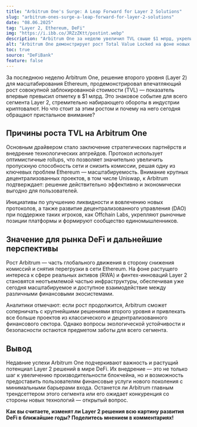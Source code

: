 ```yaml
---
title: "Arbitrum One's Surge: A Leap Forward for Layer 2 Solutions"
slug: "arbitrum-ones-surge-a-leap-forward-for-layer-2-solutions"
date: "08.06.2025"
tag: "Layer 2, Ethereum, DeFi"
img: "https://i.ibb.co/JRZzZKtt/postint.webp"
description: "Arbitrum One за неделю увеличил TVL свыше $1 млрд, укрепив позиции среди Layer 2 и стимулируя интерес к масштабируемым решениям для Ethereum."
alt: "Arbitrum One демонстрирует рост Total Value Locked на фоне новых интеграций и усовершенствований"
toc: true
source: "DeFiBank"
feature: false
---
```


За последнюю неделю Arbitrum One, решение второго уровня (Layer 2) для масштабирования Ethereum, продемонстрировал впечатляющий рост совокупной заблокированной стоимости (TVL) — показатель впервые превысил отметку в $1 млрд. Это знаковое событие для всего сегмента Layer 2, стремительно набирающего обороты в индустрии криптовалют. Но что стоит за этим ростом и почему на него сегодня обращают пристальное внимание?

## Причины роста TVL на Arbitrum One

Основным драйвером стало заключение стратегических партнёрств и внедрение технологических апгрейдов. Протокол использует оптимистичные rollups, что позволяет значительно увеличить пропускную способность сети и снизить комиссии, решая одну из ключевых проблем Ethereum — масштабируемость. Внимание крупных децентрализованных проектов, в том числе Uniswap, к Arbitrum подтверждает: решение действительно эффективно и экономически выгодно для пользователей.

Инициативы по улучшению ликвидности и вовлечению новых протоколов, а также развитие децентрализованного управления (DAO) при поддержке таких игроков, как Offchain Labs, укрепляют рыночные позиции платформы и формируют сообщество единомышленников.

## Значение для рынка DeFi и дальнейшие перспективы

Рост Arbitrum — часть глобального движения в сторону снижения комиссий и снятия перегрузки в сети Ethereum. На фоне растущего интереса к сфере реальных активов (RWA) и финтех-инноваций Layer 2 становятся неотъемлемой частью инфраструктуры, обеспечивая уже сегодня масштабируемое и доступное взаимодействие между различными финансовыми экосистемами.

Аналитики отмечают: если рост продолжится, Arbitrum сможет соперничать с крупнейшими решениями второго уровня и привлекать все больше проектов из классического и децентрализованного финансового сектора. Однако вопросы экологической устойчивости и безопасности остаются предметом заботы для всего сегмента.

## Вывод

Недавние успехи Arbitrum One подчеркивают важность и растущий потенциал Layer 2 решений в мире DeFi. Их внедрение — это не только шаг к увеличению производительности блокчейна, но и возможность предоставить пользователям финансовые услуги нового поколения с минимальными барьерами входа. Останется ли Arbitrum главным трендсеттером этого сегмента или его ожидает конкуренция со стороны новых технологий — открытый вопрос.

**Как вы считаете, изменят ли Layer 2 решения всю картину развития DeFi в ближайшие годы? Поделитесь мнением в комментариях!**

